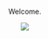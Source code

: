 <p align="center">Welcome.</p>
<p align="center">
  <img src="https://media.discordapp.net/attachments/957684661042184342/963181501762125854/johndoe.jpg">
</p>
